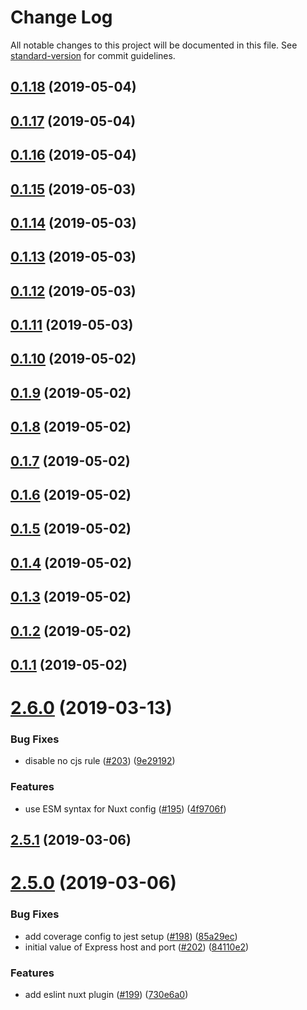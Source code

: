 # Change Log

All notable changes to this project will be documented in this file. See [standard-version](https://github.com/conventional-changelog/standard-version) for commit guidelines.

## [0.1.18](https://github.com/bmartel/create-mithril-app/compare/v0.1.17...v0.1.18) (2019-05-04)



## [0.1.17](https://github.com/bmartel/create-mithril-app/compare/v0.1.16...v0.1.17) (2019-05-04)



## [0.1.16](https://github.com/bmartel/create-mithril-app/compare/v0.1.15...v0.1.16) (2019-05-04)



## [0.1.15](https://github.com/bmartel/create-mithril-app/compare/v0.1.14...v0.1.15) (2019-05-03)



## [0.1.14](https://github.com/bmartel/create-mithril-app/compare/v0.1.13...v0.1.14) (2019-05-03)



## [0.1.13](https://github.com/bmartel/create-mithril-app/compare/v0.1.12...v0.1.13) (2019-05-03)



## [0.1.12](https://github.com/bmartel/create-mithril-app/compare/v0.1.11...v0.1.12) (2019-05-03)



## [0.1.11](https://github.com/bmartel/create-mithril-app/compare/v0.1.10...v0.1.11) (2019-05-03)



## [0.1.10](https://github.com/bmartel/create-mithril-app/compare/v0.1.9...v0.1.10) (2019-05-02)



## [0.1.9](https://github.com/bmartel/create-mithril-app/compare/v0.1.8...v0.1.9) (2019-05-02)



## [0.1.8](https://github.com/bmartel/create-mithril-app/compare/v0.1.7...v0.1.8) (2019-05-02)



## [0.1.7](https://github.com/bmartel/create-mithril-app/compare/v0.1.6...v0.1.7) (2019-05-02)



## [0.1.6](https://github.com/bmartel/create-mithril-app/compare/v0.1.5...v0.1.6) (2019-05-02)



## [0.1.5](https://github.com/bmartel/create-mithril-app/compare/v0.1.4...v0.1.5) (2019-05-02)



## [0.1.4](https://github.com/bmartel/create-mithril-app/compare/v0.1.3...v0.1.4) (2019-05-02)



## [0.1.3](https://github.com/bmartel/create-mithril-app/compare/v0.1.2...v0.1.3) (2019-05-02)



## [0.1.2](https://github.com/bmartel/create-mithril-app/compare/v0.1.1...v0.1.2) (2019-05-02)



## [0.1.1](https://github.com/bmartel/create-mithril-app/compare/v2.6.0...v0.1.1) (2019-05-02)



# [2.6.0](https://github.com/nuxt/create-nuxt-app/compare/v2.5.1...v2.6.0) (2019-03-13)


### Bug Fixes

* disable no cjs rule ([#203](https://github.com/nuxt/create-nuxt-app/issues/203)) ([9e29192](https://github.com/nuxt/create-nuxt-app/commit/9e29192))


### Features

* use ESM syntax for Nuxt config ([#195](https://github.com/nuxt/create-nuxt-app/issues/195)) ([4f9706f](https://github.com/nuxt/create-nuxt-app/commit/4f9706f))



## [2.5.1](https://github.com/nuxt/create-nuxt-app/compare/v2.5.0...v2.5.1) (2019-03-06)



# [2.5.0](https://github.com/nuxt/create-nuxt-app/compare/v2.4.3...v2.5.0) (2019-03-06)


### Bug Fixes

* add coverage config to jest setup ([#198](https://github.com/nuxt/create-nuxt-app/issues/198)) ([85a29ec](https://github.com/nuxt/create-nuxt-app/commit/85a29ec))
* initial value of Express host and port ([#202](https://github.com/nuxt/create-nuxt-app/issues/202)) ([84110e2](https://github.com/nuxt/create-nuxt-app/commit/84110e2))


### Features

* add eslint nuxt plugin ([#199](https://github.com/nuxt/create-nuxt-app/issues/199)) ([730e6a0](https://github.com/nuxt/create-nuxt-app/commit/730e6a0))
